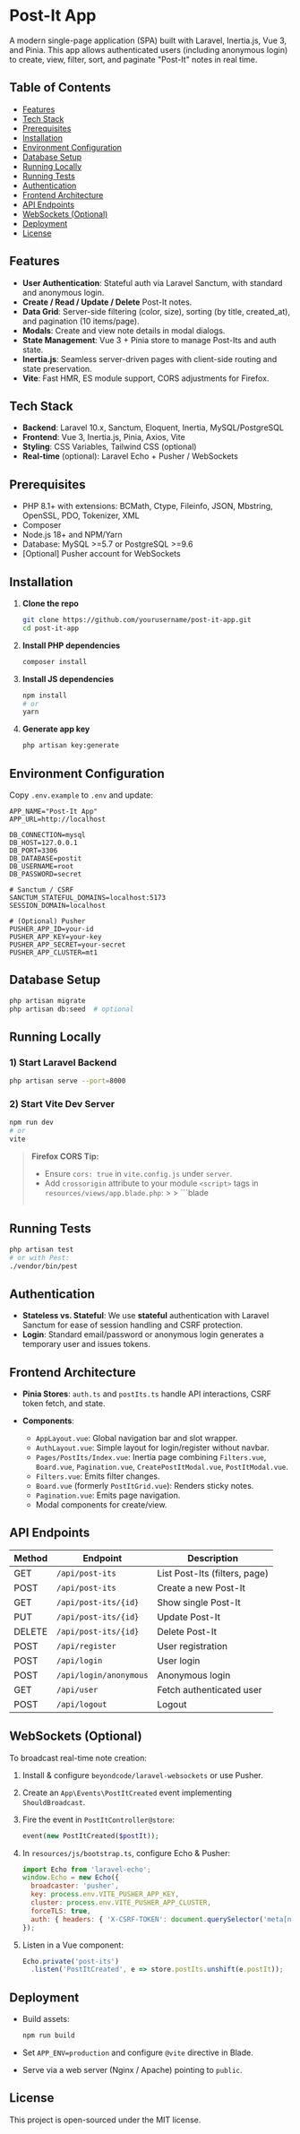 # Post-It App

A modern single-page application (SPA) built with Laravel, Inertia.js, Vue 3, and Pinia. This app allows authenticated users (including anonymous login) to create, view, filter, sort, and paginate "Post-It" notes in real time.

## Table of Contents

* [Features](#features)
* [Tech Stack](#tech-stack)
* [Prerequisites](#prerequisites)
* [Installation](#installation)
* [Environment Configuration](#environment-configuration)
* [Database Setup](#database-setup)
* [Running Locally](#running-locally)
* [Running Tests](#running-tests)
* [Authentication](#authentication)
* [Frontend Architecture](#frontend-architecture)
* [API Endpoints](#api-endpoints)
* [WebSockets (Optional)](#websockets-optional)
* [Deployment](#deployment)
* [License](#license)

## Features

* **User Authentication**: Stateful auth via Laravel Sanctum, with standard and anonymous login.
* **Create / Read / Update / Delete** Post-It notes.
* **Data Grid**: Server-side filtering (color, size), sorting (by title, created\_at), and pagination (10 items/page).
* **Modals**: Create and view note details in modal dialogs.
* **State Management**: Vue 3 + Pinia store to manage Post-Its and auth state.
* **Inertia.js**: Seamless server-driven pages with client-side routing and state preservation.
* **Vite**: Fast HMR, ES module support, CORS adjustments for Firefox.

## Tech Stack

* **Backend**: Laravel 10.x, Sanctum, Eloquent, Inertia, MySQL/PostgreSQL
* **Frontend**: Vue 3, Inertia.js, Pinia, Axios, Vite
* **Styling**: CSS Variables, Tailwind CSS (optional)
* **Real-time** (optional): Laravel Echo + Pusher / WebSockets

## Prerequisites

* PHP 8.1+ with extensions: BCMath, Ctype, Fileinfo, JSON, Mbstring, OpenSSL, PDO, Tokenizer, XML
* Composer
* Node.js 18+ and NPM/Yarn
* Database: MySQL >=5.7 or PostgreSQL >=9.6
* \[Optional] Pusher account for WebSockets

## Installation

1. **Clone the repo**

   ```bash
   git clone https://github.com/yourusername/post-it-app.git
   cd post-it-app
   ```

2. **Install PHP dependencies**

   ```bash
   composer install
   ```

3. **Install JS dependencies**

   ```bash
   npm install
   # or
   yarn
   ```

4. **Generate app key**

   ```bash
   php artisan key:generate
   ```

## Environment Configuration

Copy `.env.example` to `.env` and update:

```
APP_NAME="Post-It App"
APP_URL=http://localhost

DB_CONNECTION=mysql
DB_HOST=127.0.0.1
DB_PORT=3306
DB_DATABASE=postit
DB_USERNAME=root
DB_PASSWORD=secret

# Sanctum / CSRF
SANCTUM_STATEFUL_DOMAINS=localhost:5173
SESSION_DOMAIN=localhost

# (Optional) Pusher
PUSHER_APP_ID=your-id
PUSHER_APP_KEY=your-key
PUSHER_APP_SECRET=your-secret
PUSHER_APP_CLUSTER=mt1
```

## Database Setup

```bash
php artisan migrate
php artisan db:seed  # optional
```

## Running Locally

### 1) Start Laravel Backend

```bash
php artisan serve --port=8000
```

### 2) Start Vite Dev Server

```bash
npm run dev
# or
vite
```

> **Firefox CORS Tip:**
>
> * Ensure `cors: true` in `vite.config.js` under `server`.
> * Add `crossorigin` attribute to your module `<script>` tags in `resources/views/app.blade.php`:
    >
    >   ```blade
>   <script type="module" crossorigin src="http://localhost:5173/@vite/client"></script>
>   <script type="module" crossorigin src="http://localhost:5173/resources/js/app.ts"></script>
>   ```

## Running Tests

```bash
php artisan test
# or with Pest:
./vendor/bin/pest
```

## Authentication

* **Stateless vs. Stateful**: We use **stateful** authentication with Laravel Sanctum for ease of session handling and CSRF protection.
* **Login**: Standard email/password or anonymous login generates a temporary user and issues tokens.

## Frontend Architecture

* **Pinia Stores**: `auth.ts` and `postIts.ts` handle API interactions, CSRF token fetch, and state.
* **Components**:

    * `AppLayout.vue`: Global navigation bar and slot wrapper.
    * `AuthLayout.vue`: Simple layout for login/register without navbar.
    * `Pages/PostIts/Index.vue`: Inertia page combining `Filters.vue`, `Board.vue`, `Pagination.vue`, `CreatePostItModal.vue`, `PostItModal.vue`.
    * `Filters.vue`: Emits filter changes.
    * `Board.vue` (formerly `PostItGrid.vue`): Renders sticky notes.
    * `Pagination.vue`: Emits page navigation.
    * Modal components for create/view.

## API Endpoints

| Method | Endpoint               | Description                   |
| ------ | ---------------------- | ----------------------------- |
| GET    | `/api/post-its`        | List Post-Its (filters, page) |
| POST   | `/api/post-its`        | Create a new Post-It          |
| GET    | `/api/post-its/{id}`   | Show single Post-It           |
| PUT    | `/api/post-its/{id}`   | Update Post-It                |
| DELETE | `/api/post-its/{id}`   | Delete Post-It                |
| POST   | `/api/register`        | User registration             |
| POST   | `/api/login`           | User login                    |
| POST   | `/api/login/anonymous` | Anonymous login               |
| GET    | `/api/user`            | Fetch authenticated user      |
| POST   | `/api/logout`          | Logout                        |

## WebSockets (Optional)

To broadcast real-time note creation:

1. Install & configure `beyondcode/laravel-websockets` or use Pusher.
2. Create an `App\Events\PostItCreated` event implementing `ShouldBroadcast`.
3. Fire the event in `PostItController@store`:

   ```php
   event(new PostItCreated($postIt));
   ```
4. In `resources/js/bootstrap.ts`, configure Echo & Pusher:

   ```js
   import Echo from 'laravel-echo';
   window.Echo = new Echo({
     broadcaster: 'pusher',
     key: process.env.VITE_PUSHER_APP_KEY,
     cluster: process.env.VITE_PUSHER_APP_CLUSTER,
     forceTLS: true,
     auth: { headers: { 'X-CSRF-TOKEN': document.querySelector('meta[name="csrf-token"]').getAttribute('content') } }
   });
   ```
5. Listen in a Vue component:

   ```js
   Echo.private('post-its')
     .listen('PostItCreated', e => store.postIts.unshift(e.postIt));
   ```

## Deployment

* Build assets:

  ```bash
  npm run build
  ```
* Set `APP_ENV=production` and configure `@vite` directive in Blade.
* Serve via a web server (Nginx / Apache) pointing to `public`.

## License

This project is open-sourced under the MIT license.
